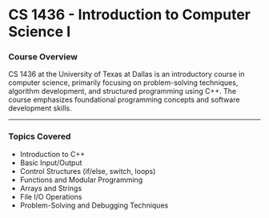 # CS 1436 - Introduction to Computer Science I  

### Course Overview  
CS 1436 at the University of Texas at Dallas is an introductory course in computer science, primarily focusing on problem-solving techniques, algorithm development, and structured programming using C++. The course emphasizes foundational programming concepts and software development skills.  

---

### Topics Covered  
- Introduction to C++  
- Basic Input/Output  
- Control Structures (if/else, switch, loops)  
- Functions and Modular Programming  
- Arrays and Strings  
- File I/O Operations  
- Problem-Solving and Debugging Techniques  

